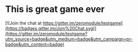 # This is great game ever

[![Join the chat at https://gitter.im/zeromodule/testgame](https://badges.gitter.im/Join%20Chat.svg)](https://gitter.im/zeromodule/testgame?utm_source=badge&utm_medium=badge&utm_campaign=pr-badge&utm_content=badge)